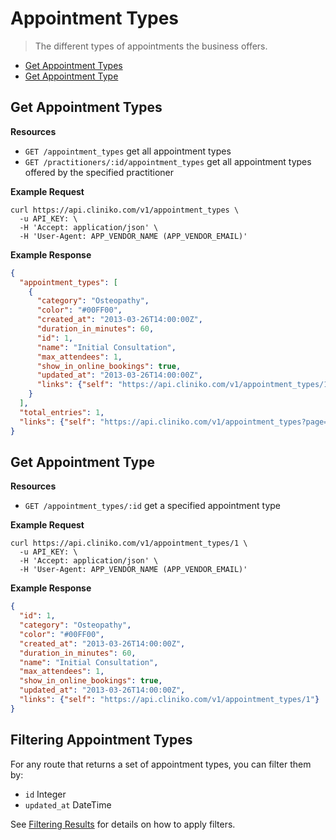 Appointment Types
============
> The different types of appointments the business offers.

* [Get Appointment Types](#get-appointment-types "This will return all appointment types.")
* [Get Appointment Type](#get-appointment-type "This will return a specified appointment type.")

Get Appointment Types
----------------

**Resources**
* ```GET /appointment_types``` get all appointment types
* ```GET /practitioners/:id/appointment_types``` get all appointment types offered by the specified practitioner

**Example Request**
```shell
curl https://api.cliniko.com/v1/appointment_types \
  -u API_KEY: \
  -H 'Accept: application/json' \
  -H 'User-Agent: APP_VENDOR_NAME (APP_VENDOR_EMAIL)'
```

**Example Response**
```json
{
  "appointment_types": [
    {
      "category": "Osteopathy",
      "color": "#00FF00",
      "created_at": "2013-03-26T14:00:00Z",
      "duration_in_minutes": 60,
      "id": 1,
      "name": "Initial Consultation",
      "max_attendees": 1,
      "show_in_online_bookings": true,
      "updated_at": "2013-03-26T14:00:00Z",
      "links": {"self": "https://api.cliniko.com/v1/appointment_types/1"}
    }
  ],
  "total_entries": 1,
  "links": {"self": "https://api.cliniko.com/v1/appointment_types?page=1"}
}
```

Get Appointment Type
------------

**Resources**
* ```GET /appointment_types/:id``` get a specified appointment type

**Example Request**
```shell
curl https://api.cliniko.com/v1/appointment_types/1 \
  -u API_KEY: \
  -H 'Accept: application/json' \
  -H 'User-Agent: APP_VENDOR_NAME (APP_VENDOR_EMAIL)'
```

**Example Response**
```json
{
  "id": 1,
  "category": "Osteopathy",
  "color": "#00FF00",
  "created_at": "2013-03-26T14:00:00Z",
  "duration_in_minutes": 60,
  "name": "Initial Consultation",
  "max_attendees": 1,
  "show_in_online_bookings": true,
  "updated_at": "2013-03-26T14:00:00Z",
  "links": {"self": "https://api.cliniko.com/v1/appointment_types/1"}
}
```

Filtering Appointment Types
----------------

For any route that returns a set of appointment types, you can filter them by:
* ```id``` Integer
* ```updated_at``` DateTime

See [Filtering Results](https://github.com/redguava/cliniko-api#filtering-results) for details on how to apply filters.
